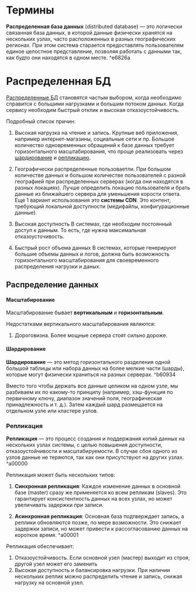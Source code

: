 
# Термины

**Распределенная база данных** (distributed database) — это логически связанная база данных, в которой данные физически хранятся на нескольких узлах, часто расположенных в разных географических регионах. При этом система старается предоставлять пользователям единое целостное представление, позволяя работать с данными так, как будто они находятся в одном месте. ^e6826a

# Распределенная БД

[Распределенные БД](#^e6826a) становятся частым выбором, когда необходимо справится с большими нагрузками и большим потоком данных. Когда сервису необходим быстрый отклик и высокая отказоустойчивость.

Подробный список причин:
1.  Высокая нагрузка на чтение и запись.
	Крупные веб приложения, например интернет-магазины, социальные сети и пр. Большое количество одновременных обращений к базе данных требует горизонтального масштабирования, что проще реализовать через [шардирование](#^b60934) и [репликацию](#^a00000).
	
2. Географически распределенные пользоваетли.
	При большом количестве данных и большом количестве пользователей с разной географией при распределенных серверах (когда они находятся в разных локациях). Лучше определить локацию пользователя и брать данные из ближайшего сервера для уменьшения корости ответа. 
	Еще 1 вариант использования это **системы CDN**. Это контент, требующий локальной доступности (медифайлы, конфигурационные данные).
	
3. Высокая доступность
	В системах, где необходим постоянный доступ к данным. То есть, где нужна максимальная отказоусточивость.
	
4. Быстрый рост объема данных
	В системах, которые генерируют большие объемы данных и логов, должна быть возможность горизонтального масштабирования для своевременного распределения нагрузки и даных.
	

## Распределение данных
#### Масштабирование

Масштабирование бывает **вертикальным** и **горизонтальным**.

Недостатками вертикального масштабирования являются:
1. Дороговизна. Более мощные сервера стоят сильно дороже.


#### Шардирование
**Шардирование** — это метод горизонтального разделения одной большой таблицы или набора данных на более мелкие части (шарды), которые могут физически храниться на разных серверах. 
^b60934

Вместо того чтобы держать все данные целиком на одном узле, мы разбиваем их по какому-то принципу (например, хэш-функция по первичному ключу, диапазон значений поля, географическая принадлежность и т. д.). Затем каждый шард размещается на отдельном узле или кластере узлов.
### Репликация 
**Репликация** — это процесс создания и поддержания копий данных на нескольких узлах системы, с целью повышения доступности, отказоустойчивости и масштабируемости. В случае сбоя одного из узлов данные не теряются, так как они присутствуют на других узлах.
^a00000

Репликация может быть нескольких типов:
1. **Синхронная репликация**: Каждое изменение данных в основной базе (master) сразу же применяется ко всем репликам (slaves). Это гарантирует консистентность данных на всех узлах, но может увеличивать задержки при записи. 

2. **Асинхронная репликация**: Основная база подтверждает запись, а реплики обновляются позже, по мере возможности. Это снижает задержки записи, но может привести к рассогласованию данных на короткое время.  ^a00001


Репликация обеспечивает:
1. Отказоустойчивость. Если основной узел (мастер) выходит из строя, другой узел может его заменить
2. Высокая доступность и балансировка нагрузки. При наличии нескольких реплик можно распределить чтение и запись, снижая нагрузку на основной узел.





